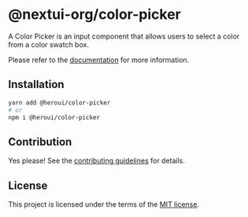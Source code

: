 # @nextui-org/color-picker

A Color Picker is an input component that allows users to select a color from a color swatch box.

Please refer to the [documentation](https://heroui.com/docs/components/color-picker) for more information.

## Installation

```sh
yarn add @heroui/color-picker
# or
npm i @heroui/color-picker
```

## Contribution

Yes please! See the
[contributing guidelines](https://github.com/heroui-inc/heroui/blob/master/CONTRIBUTING.md)
for details.

## License

This project is licensed under the terms of the
[MIT license](https://github.com/heroui-inc/heroui/blob/master/LICENSE).
